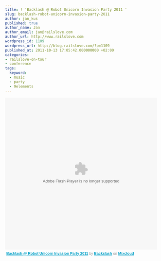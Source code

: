 ```yaml
---
title: ! 'Backlash @ Robot Unicorn Invasion Party 2011 '
slug: backlash-robot-unicorn-invasion-party-2011
author: jan_kus
published: true
author_name: Jan
author_email: jan@railslove.com
author_url: http://www.railslove.com
wordpress_id: 1109
wordpress_url: http://blog.railslove.com/?p=1109
published_at: 2011-10-13 17:05:42.000000000 +02:00
categories:
- railslove-on-tour
- conference
tags:
  keyword:
  - music
  - party
  - 9elements
---
```

<div><object width="500" height="500"><param name="movie" value="http://www.mixcloud.com/media/swf/player/mixcloudLoader.swf?feed=http%3A%2F%2Fwww.mixcloud.com%2Fbackslash%2Fbacklash-robot-unicorn-invasion-party-2011%2F&embed_uuid=ec500207-ccec-4477-962c-800e85507d84&embed_type=widget_standard"><param name="allowFullScreen" value="true"><param name="wmode" value="opaque"><param name="allowscriptaccess" value="always"><embed src="http://www.mixcloud.com/media/swf/player/mixcloudLoader.swf?feed=http%3A%2F%2Fwww.mixcloud.com%2Fbackslash%2Fbacklash-robot-unicorn-invasion-party-2011%2F&embed_uuid=ec500207-ccec-4477-962c-800e85507d84&embed_type=widget_standard" type="application/x-shockwave-flash" wmode="opaque" allowscriptaccess="always" allowfullscreen="true" width="500" height="500"></object><div style="clear:both; height:3px;"></div><p style="display:block; font-size:12px; font-family:Helvetica, Arial, sans-serif; margin:0; padding: 3px 4px; color:#999;"><a href="http://www.mixcloud.com/backslash/backlash-robot-unicorn-invasion-party-2011/#utm_source=widget&amp;utm_medium=web&amp;utm_campaign=base_links&amp;utm_term=resource_link" target="_blank" style="color:#02a0c7; font-weight:bold;">Backlash @ Robot Unicorn Invasion Party 2011</a><span> by </span><a href="http://www.mixcloud.com/backslash/#utm_source=widget&amp;utm_medium=web&amp;utm_campaign=base_links&amp;utm_term=profile_link" target="_blank" style="color:#02a0c7; font-weight:bold;">Backslash</a><span> on </span><a href="http://www.mixcloud.com/#utm_source=widget&utm_medium=web&utm_campaign=base_links&utm_term=homepage_link" target="_blank" style="color:#02a0c7; font-weight:bold;"> Mixcloud</a></p><div style="clear:both; height:3px;"></div></div>
